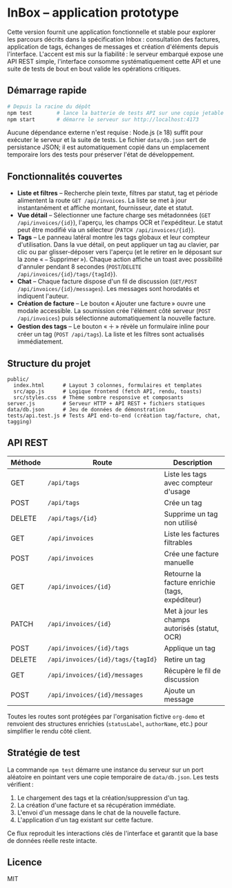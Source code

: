 # InBox – application prototype

Cette version fournit une application fonctionnelle et stable pour explorer les parcours décrits dans la spécification Inbox : consultation des factures, application de tags, échanges de messages et création d'éléments depuis l'interface. L'accent est mis sur la fiabilité : le serveur embarqué expose une API REST simple, l'interface consomme systématiquement cette API et une suite de tests de bout en bout valide les opérations critiques.

## Démarrage rapide

```bash
# Depuis la racine du dépôt
npm test        # lance la batterie de tests API sur une copie jetable de la base de données
npm start       # démarre le serveur sur http://localhost:4173
```

Aucune dépendance externe n'est requise : Node.js (≥ 18) suffit pour exécuter le serveur et la suite de tests. Le fichier `data/db.json` sert de persistance JSON; il est automatiquement copié dans un emplacement temporaire lors des tests pour préserver l'état de développement.

## Fonctionnalités couvertes

- **Liste et filtres** – Recherche plein texte, filtres par statut, tag et période alimentent la route `GET /api/invoices`. La liste se met à jour instantanément et affiche montant, fournisseur, date et statut.
- **Vue détail** – Sélectionner une facture charge ses métadonnées (`GET /api/invoices/{id}`), l'aperçu, les champs OCR et l'expéditeur. Le statut peut être modifié via un sélecteur (`PATCH /api/invoices/{id}`).
- **Tags** – Le panneau latéral montre les tags globaux et leur compteur d'utilisation. Dans la vue détail, on peut appliquer un tag au clavier, par clic ou par glisser-déposer vers l'aperçu (et le retirer en le déposant sur la zone « − Supprimer »). Chaque action affiche un toast avec possibilité d'annuler pendant 8 secondes (`POST`/`DELETE /api/invoices/{id}/tags/{tagId}`).
- **Chat** – Chaque facture dispose d'un fil de discussion (`GET/POST /api/invoices/{id}/messages`). Les messages sont horodatés et indiquent l'auteur.
- **Création de facture** – Le bouton « Ajouter une facture » ouvre une modale accessible. La soumission crée l'élément côté serveur (`POST /api/invoices`) puis sélectionne automatiquement la nouvelle facture.
- **Gestion des tags** – Le bouton « ＋ » révèle un formulaire inline pour créer un tag (`POST /api/tags`). La liste et les filtres sont actualisés immédiatement.

## Structure du projet

```
public/
  index.html      # Layout 3 colonnes, formulaires et templates
  src/app.js      # Logique frontend (fetch API, rendu, toasts)
  src/styles.css  # Thème sombre responsive et composants
server.js         # Serveur HTTP + API REST + fichiers statiques
data/db.json      # Jeu de données de démonstration
tests/api.test.js # Tests API end-to-end (création tag/facture, chat, tagging)
```

## API REST

| Méthode | Route | Description |
| --- | --- | --- |
| GET | `/api/tags` | Liste les tags avec compteur d'usage |
| POST | `/api/tags` | Crée un tag |
| DELETE | `/api/tags/{id}` | Supprime un tag non utilisé |
| GET | `/api/invoices` | Liste les factures filtrables |
| POST | `/api/invoices` | Crée une facture manuelle |
| GET | `/api/invoices/{id}` | Retourne la facture enrichie (tags, expéditeur) |
| PATCH | `/api/invoices/{id}` | Met à jour les champs autorisés (statut, OCR) |
| POST | `/api/invoices/{id}/tags` | Applique un tag |
| DELETE | `/api/invoices/{id}/tags/{tagId}` | Retire un tag |
| GET | `/api/invoices/{id}/messages` | Récupère le fil de discussion |
| POST | `/api/invoices/{id}/messages` | Ajoute un message |

Toutes les routes sont protégées par l'organisation fictive `org-demo` et renvoient des structures enrichies (`statusLabel`, `authorName`, etc.) pour simplifier le rendu côté client.

## Stratégie de test

La commande `npm test` démarre une instance du serveur sur un port aléatoire en pointant vers une copie temporaire de `data/db.json`. Les tests vérifient :

1. Le chargement des tags et la création/suppression d'un tag.
2. La création d'une facture et sa récupération immédiate.
3. L'envoi d'un message dans le chat de la nouvelle facture.
4. L'application d'un tag existant sur cette facture.

Ce flux reproduit les interactions clés de l'interface et garantit que la base de données réelle reste intacte.

## Licence

MIT
